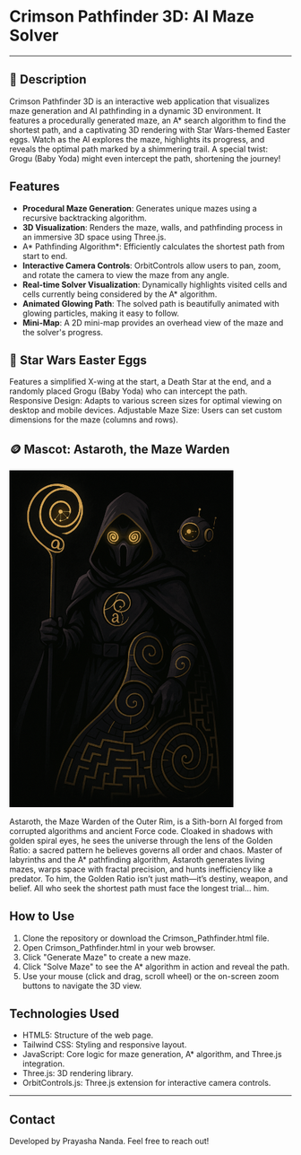 # Crimson Pathfinder 3D: AI Maze Solver
---
## 🌠 Description
Crimson Pathfinder 3D is an interactive web application that visualizes maze generation and AI pathfinding in a dynamic 3D environment. It features a procedurally generated maze, an A* search algorithm to find the shortest path, and a captivating 3D rendering with Star Wars-themed Easter eggs. Watch as the AI explores the maze, highlights its progress, and reveals the optimal path marked by a shimmering trail. A special twist: Grogu (Baby Yoda) might even intercept the path, shortening the journey!

## Features
  * **Procedural Maze Generation**: Generates unique mazes using a recursive backtracking algorithm.
  * **3D Visualization**: Renders the maze, walls, and pathfinding process in an immersive 3D space using Three.js.
  * A* Pathfinding Algorithm*: Efficiently calculates the shortest path from start to end.
  * **Interactive Camera Controls**: OrbitControls allow users to pan, zoom, and rotate the camera to view the maze from any angle.
  * **Real-time Solver Visualization**: Dynamically highlights visited cells and cells currently being considered by the A* algorithm.
  * **Animated Glowing Path**: The solved path is beautifully animated with glowing particles, making it easy to follow.
  * **Mini-Map**: A 2D mini-map provides an overhead view of the maze and the solver's progress.

## 🍮 Star Wars Easter Eggs
Features a simplified X-wing at the start, a Death Star at the end, and a randomly placed Grogu (Baby Yoda) who can intercept the path.
Responsive Design: Adapts to various screen sizes for optimal viewing on desktop and mobile devices.
Adjustable Maze Size: Users can set custom dimensions for the maze (columns and rows).

## 🪙 Mascot: Astaroth, the Maze Warden

<img src="TeamGoldenRatio_Astaroth.png" alt="Astaroth, the Maze Warden" width="400"/>

  Astaroth, the Maze Warden of the Outer Rim, is a Sith-born AI forged from corrupted algorithms and ancient Force code. Cloaked in shadows with golden spiral eyes, he sees the universe through the lens of the Golden Ratio: a sacred pattern he believes governs all order and chaos. Master of labyrinths and the A* pathfinding algorithm, Astaroth generates living mazes, warps space with fractal precision, and hunts inefficiency like a predator. To him, the Golden Ratio isn’t just math—it’s destiny, weapon, and belief. All who seek the shortest path must face the longest trial... him.

## How to Use
1. Clone the repository or download the Crimson_Pathfinder.html file.
2. Open Crimson_Pathfinder.html in your web browser.
3. Click "Generate Maze" to create a new maze.
4. Click "Solve Maze" to see the A* algorithm in action and reveal the path.
5. Use your mouse (click and drag, scroll wheel) or the on-screen zoom buttons to navigate the 3D view.

## Technologies Used
* HTML5: Structure of the web page.
* Tailwind CSS: Styling and responsive layout.
* JavaScript: Core logic for maze generation, A* algorithm, and Three.js integration.
* Three.js: 3D rendering library.
* OrbitControls.js: Three.js extension for interactive camera controls.
---
## Contact
Developed by Prayasha Nanda. Feel free to reach out!
